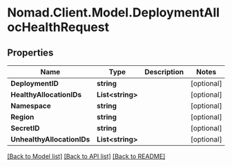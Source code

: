 # Nomad.Client.Model.DeploymentAllocHealthRequest

## Properties

Name | Type | Description | Notes
------------ | ------------- | ------------- | -------------
**DeploymentID** | **string** |  | [optional] 
**HealthyAllocationIDs** | **List&lt;string&gt;** |  | [optional] 
**Namespace** | **string** |  | [optional] 
**Region** | **string** |  | [optional] 
**SecretID** | **string** |  | [optional] 
**UnhealthyAllocationIDs** | **List&lt;string&gt;** |  | [optional] 

[[Back to Model list]](../README.md#documentation-for-models) [[Back to API list]](../README.md#documentation-for-api-endpoints) [[Back to README]](../README.md)

